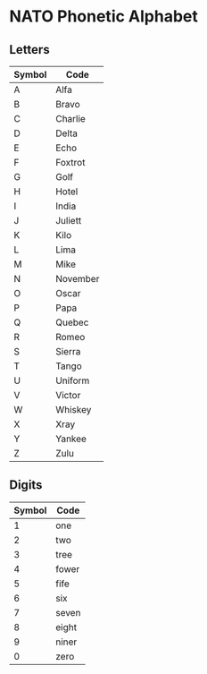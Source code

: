 # NATO Phonetic Alphabet

## Letters

Symbol|Code
---|---
A|Alfa	
B|Bravo	
C|Charlie	
D|Delta	
E|Echo	
F|Foxtrot	
G|Golf	
H|Hotel	
I|India	
J|Juliett	
K|Kilo	
L|Lima	
M|Mike	
N|November
O|Oscar
P|Papa
Q|Quebec
R|Romeo
S|Sierra
T|Tango
U|Uniform
V|Victor
W|Whiskey
X|Xray
Y|Yankee
Z|Zulu

## Digits

Symbol|Code
---|---
1|one
2|two
3|tree
4|fower
5|fife
6|six
7|seven
8|eight
9|niner
0|zero
